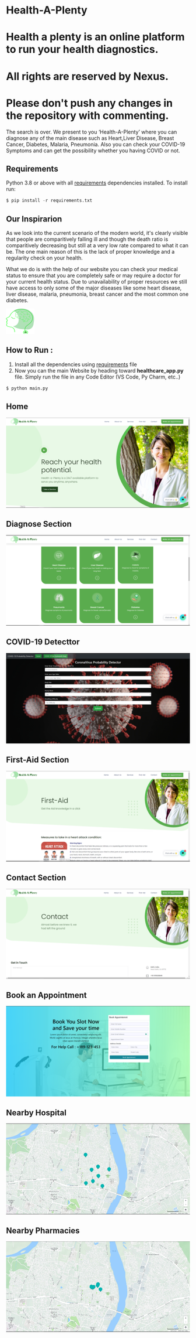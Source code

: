 # Health-A-Plenty
# Health a plenty is an online platform to run your health diagnostics. 
# All rights are reserved by Nexus.
# Please don't push any changes in the repository with commenting.

The search is over. We present to you ‘Health-A-Plenty’ where you can diagnose any of the main disease such as Heart,Liver Disease, Breast Cancer, Diabetes, Malaria, Pneumonia.
Also you can check your COVID-19 Symptoms and can get the possibility whether you having COVID or not.


## Requirements
Python 3.8 or above with all [requirements](requirements.txt) dependencies installed. To install run:
```python
$ pip install -r requirements.txt
```

## Our Inspirarion
As we look into the current scenario of the modern world, it's clearly visible that people are comparitively falling ill and though the death ratio is comparitively decreasing but still at a very low rate compared to what it can be. The one main reason of this is the lack of proper knowledge and a regularity check on your health. 

What we do is with the help of our website you can check your medical status to ensure that you are completely safe or may require a doctor for your current health status. Due to unavailability of proper resources we still have access to only some of the major diseases like some heart disease, liver disease, malaria, pneumonia, breast cancer and the most common one diabetes.


![Logo](SS/logo.png)


## How to Run :
1. Install all the dependencies using [requirements](requirements.txt) file
2. Now you can the main Website by heading toward **healthcare_app.py** file. Simply run the file in any Code Editor (VS Code, Py Charm, etc..)

```python
$ python main.py
```
     
 ## Home
 ![Website Home Page](SS/1.PNG)
 
 ## Diagnose Section
 ![Diagnose Section](SS/2.PNG)
 
  ## COVID-19 Detecttor
 ![COVID-19 Detector](SS/3.PNG)
 
  ## First-Aid Section
 ![First-Aid Section](SS/4.PNG)
  
  ## Contact Section
 ![Contact Section](SS/5.PNG)
 
  ## Book an Appointment
 ![Appointment Section](SS/6.PNG)
   
  ## Nearby Hospital
 ![Nearby Hospital](SS/7.PNG)
 
  ## Nearby Pharmacies
 ![Nearby Pharmacies](SS/8.PNG)
